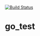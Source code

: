 [![Build Status](https://travis-ci.org/Johz/go_test.svg?branch=master)](https://travis-ci.org/Johz/go_test)



# go_test